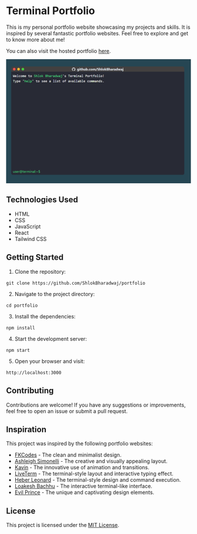 # Terminal Portfolio

This is my personal portfolio website showcasing my projects and skills. It is inspired by several fantastic portfolio websites. Feel free to explore and get to know more about me!

You can also visit the hosted portfolio [here](https://shlokbharadwaj.github.io/portfolio/).

![Portfolio Screenshot](./src/assets/terminal-portfolio.png)
## Technologies Used

- HTML
- CSS
- JavaScript
- React
- Tailwind CSS

## Getting Started

1. Clone the repository: 
```
git clone https://github.com/ShlokBharadwaj/portfolio
```
2. Navigate to the project directory: 
```
cd portfolio
```
3. Install the dependencies: 
```
npm install
```
4. Start the development server: 
```
npm start
```
5. Open your browser and visit: 
```
http://localhost:3000
```
## Contributing

Contributions are welcome! If you have any suggestions or improvements, feel free to open an issue or submit a pull request.

## Inspiration

This project was inspired by the following portfolio websites:

- [FKCodes](https://fkcodes.com/) - The clean and minimalist design.
- [Ashleigh Simonelli](https://ashleighsimonelli.co.uk/) - The creative and visually appealing layout.
- [Kavin](https://www.kavin.me/) - The innovative use of animation and transitions.
- [LiveTerm](https://liveterm-2ox2y7g8c-cveinnt.vercel.app/) - The terminal-style layout and interactive typing effect.
- [Heber Leonard](https://heberleonard2.github.io/terminal-style-portfolio-page/) - The terminal-style design and command execution.
- [Loakesh Bachhu](https://loakeshbachhu.github.io/) - The interactive terminal-like interface.
- [Evil Prince](https://evilprince2009.netlify.app/) - The unique and captivating design elements.

## License

This project is licensed under the [MIT License](LICENSE).
